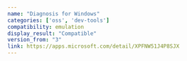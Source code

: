 ```yaml
---
name: "Diagnosis for Windows"
categories: ['oss', 'dev-tools']
compatibility: emulation
display_result: "Compatible"
version_from: "3"
link: https://apps.microsoft.com/detail/XPFNW51J4P8SJX
---
```

